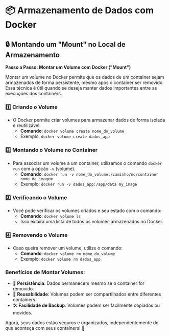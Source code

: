 # 📦 Armazenamento de Dados com Docker

## 🔒 Montando um "Mount" no Local de Armazenamento

**Passo a Passo: Montar um Volume com Docker ("Mount")**

Montar um volume no Docker permite que os dados de um container sejam armazenados de forma persistente, mesmo após o container ser removido. Essa técnica é útil quando se deseja manter dados importantes entre as execuções dos containers.

### 1️⃣ Criando o Volume
- O Docker permite criar volumes para armazenar dados de forma isolada e reutilizável.
    - **Comando**: `docker volume create nome_do_volume`
    - Exemplo: `docker volume create dados_app`

### 2️⃣ Montando o Volume no Container
- Para associar um volume a um container, utilizamos o comando `docker run` com a opção `-v` (volume).
    - **Comando**: `docker run -v nome_do_volume:/caminho/no/container nome_da_imagem`
    - Exemplo: `docker run -v dados_app:/app/data my_image`

### 3️⃣ Verificando o Volume
- Você pode verificar os volumes criados e seu estado com o comando:
    - **Comando**: `docker volume ls`
    - Isso exibirá uma lista de todos os volumes armazenados no Docker.

### 4️⃣ Removendo o Volume
- Caso queira remover um volume, utilize o comando:
    - **Comando**: `docker volume rm nome_do_volume`
    - Exemplo: `docker volume rm dados_app`

### Benefícios de Montar Volumes:
- 📂 **Persistência**: Dados permanecem mesmo se o container for removido.
- 🔄 **Reusabilidade**: Volumes podem ser compartilhados entre diferentes containers.
- 🛠️ **Facilidade de Backup**: Volumes podem ser facilmente copiados ou movidos.

Agora, seus dados estão seguros e organizados, independentemente do que aconteça com seus containers! 🚀
